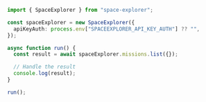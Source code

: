 <!-- Start SDK Example Usage [usage] -->
```typescript
import { SpaceExplorer } from "space-explorer";

const spaceExplorer = new SpaceExplorer({
  apiKeyAuth: process.env["SPACEEXPLORER_API_KEY_AUTH"] ?? "",
});

async function run() {
  const result = await spaceExplorer.missions.list({});

  // Handle the result
  console.log(result);
}

run();

```
<!-- End SDK Example Usage [usage] -->